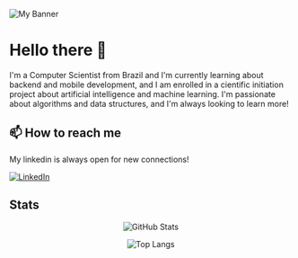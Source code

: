 ![My Banner](https://github.com/loioladev/loioladev/blob/main/images/Banner.jpg?raw=true)

# Hello there 👋

I'm a Computer Scientist from Brazil and I'm currently learning about backend and mobile development, and I am enrolled in a cientific initiation project about artificial intelligence and machine learning. I'm passionate about algorithms and data structures, and I'm always looking to learn more!

## 📫 How to reach me

My linkedin is always open for new connections!

[![LinkedIn](https://img.shields.io/badge/LinkedIn-400080?style=for-the-badge&logo=linkedin&logoColor=00000)](https://www.linkedin.com/in/loioladev/)


## Stats

<div style="text-align: center;">

![GitHub Stats](https://github-readme-stats.vercel.app/api?username=loioladev&theme=nightowl&show_icons=true&border_color=400080&text_color=FFF&hide=stars)


![Top Langs](https://github-readme-stats-git-masterrstaa-rickstaa.vercel.app/api/top-langs/?username=loioladev&layout=compact&theme=nightowl&border_color=400080&text_color=FFF)

</div>